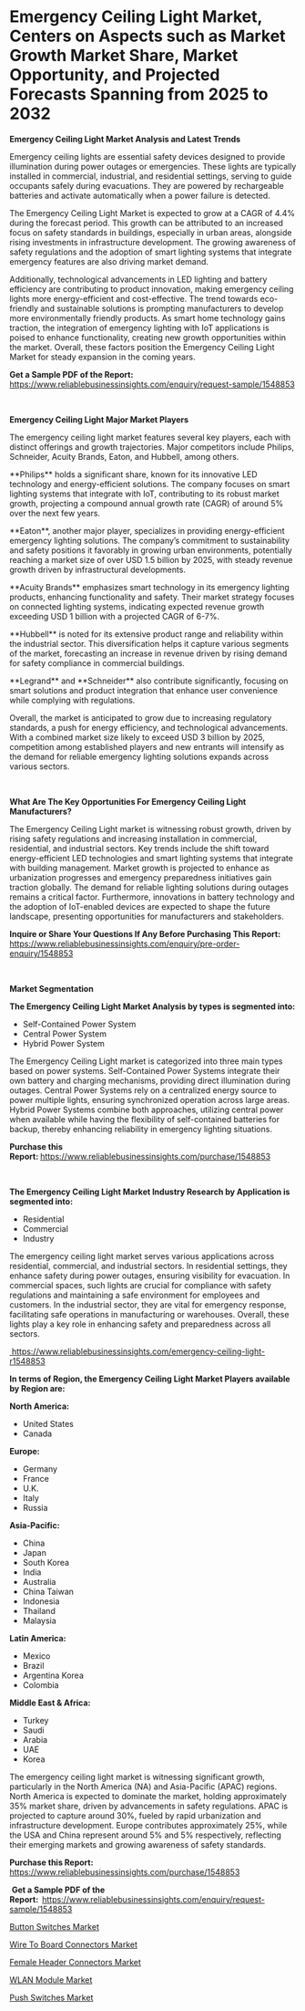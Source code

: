 <p><h1>Emergency Ceiling Light Market, Centers on Aspects such as Market Growth Market Share, Market Opportunity, and Projected Forecasts Spanning from 2025 to 2032</h1></p><p><strong>Emergency Ceiling Light Market Analysis and Latest Trends</strong></p>
<p><p>Emergency ceiling lights are essential safety devices designed to provide illumination during power outages or emergencies. These lights are typically installed in commercial, industrial, and residential settings, serving to guide occupants safely during evacuations. They are powered by rechargeable batteries and activate automatically when a power failure is detected.</p><p>The Emergency Ceiling Light Market is expected to grow at a CAGR of 4.4% during the forecast period. This growth can be attributed to an increased focus on safety standards in buildings, especially in urban areas, alongside rising investments in infrastructure development. The growing awareness of safety regulations and the adoption of smart lighting systems that integrate emergency features are also driving market demand.</p><p>Additionally, technological advancements in LED lighting and battery efficiency are contributing to product innovation, making emergency ceiling lights more energy-efficient and cost-effective. The trend towards eco-friendly and sustainable solutions is prompting manufacturers to develop more environmentally friendly products. As smart home technology gains traction, the integration of emergency lighting with IoT applications is poised to enhance functionality, creating new growth opportunities within the market. Overall, these factors position the Emergency Ceiling Light Market for steady expansion in the coming years.</p></p>
<p><strong>Get a Sample PDF of the Report:&nbsp;</strong> <a href="https://www.reliablebusinessinsights.com/enquiry/request-sample/1548853?utm_campaign=1113&utm_medium=2&utm_source=Github&utm_content=ia&utm_term=11022025&utm_id=emergency-ceiling-light">https://www.reliablebusinessinsights.com/enquiry/request-sample/1548853</a></p>
<p>&nbsp;</p>
<p><strong>Emergency Ceiling Light Major Market Players</strong></p>
<p><p>The emergency ceiling light market features several key players, each with distinct offerings and growth trajectories. Major competitors include Philips, Schneider, Acuity Brands, Eaton, and Hubbell, among others. </p><p>**Philips** holds a significant share, known for its innovative LED technology and energy-efficient solutions. The company focuses on smart lighting systems that integrate with IoT, contributing to its robust market growth, projecting a compound annual growth rate (CAGR) of around 5% over the next few years.</p><p>**Eaton**, another major player, specializes in providing energy-efficient emergency lighting solutions. The company’s commitment to sustainability and safety positions it favorably in growing urban environments, potentially reaching a market size of over USD 1.5 billion by 2025, with steady revenue growth driven by infrastructural developments.</p><p>**Acuity Brands** emphasizes smart technology in its emergency lighting products, enhancing functionality and safety. Their market strategy focuses on connected lighting systems, indicating expected revenue growth exceeding USD 1 billion with a projected CAGR of 6-7%.</p><p>**Hubbell** is noted for its extensive product range and reliability within the industrial sector. This diversification helps it capture various segments of the market, forecasting an increase in revenue driven by rising demand for safety compliance in commercial buildings.</p><p>**Legrand** and **Schneider** also contribute significantly, focusing on smart solutions and product integration that enhance user convenience while complying with regulations.</p><p>Overall, the market is anticipated to grow due to increasing regulatory standards, a push for energy efficiency, and technological advancements. With a combined market size likely to exceed USD 3 billion by 2025, competition among established players and new entrants will intensify as the demand for reliable emergency lighting solutions expands across various sectors.</p></p>
<p>&nbsp;</p>
<p><strong>What Are The Key Opportunities For Emergency Ceiling Light Manufacturers?</strong></p>
<p><p>The Emergency Ceiling Light market is witnessing robust growth, driven by rising safety regulations and increasing installation in commercial, residential, and industrial sectors. Key trends include the shift toward energy-efficient LED technologies and smart lighting systems that integrate with building management. Market growth is projected to enhance as urbanization progresses and emergency preparedness initiatives gain traction globally. The demand for reliable lighting solutions during outages remains a critical factor. Furthermore, innovations in battery technology and the adoption of IoT-enabled devices are expected to shape the future landscape, presenting opportunities for manufacturers and stakeholders.</p></p>
<p><strong>Inquire or Share Your Questions If Any Before Purchasing This Report:</strong> <a href="https://www.reliablebusinessinsights.com/enquiry/pre-order-enquiry/1548853?utm_campaign=1113&utm_medium=2&utm_source=Github&utm_content=ia&utm_term=11022025&utm_id=emergency-ceiling-light">https://www.reliablebusinessinsights.com/enquiry/pre-order-enquiry/1548853</a></p>
<p>&nbsp;</p>
<p><strong>Market Segmentation</strong></p>
<p><strong>The Emergency Ceiling Light Market Analysis by types is segmented into:</strong></p>
<p><ul><li>Self-Contained Power System</li><li>Central Power System</li><li>Hybrid Power System</li></ul></p>
<p><p>The Emergency Ceiling Light market is categorized into three main types based on power systems. Self-Contained Power Systems integrate their own battery and charging mechanisms, providing direct illumination during outages. Central Power Systems rely on a centralized energy source to power multiple lights, ensuring synchronized operation across large areas. Hybrid Power Systems combine both approaches, utilizing central power when available while having the flexibility of self-contained batteries for backup, thereby enhancing reliability in emergency lighting situations.</p></p>
<p><strong>Purchase this Report:&nbsp;</strong><a href="https://www.reliablebusinessinsights.com/purchase/1548853?utm_campaign=1113&utm_medium=2&utm_source=Github&utm_content=ia&utm_term=11022025&utm_id=emergency-ceiling-light">https://www.reliablebusinessinsights.com/purchase/1548853</a></p>
<p>&nbsp;</p>
<p><strong>The Emergency Ceiling Light Market Industry Research by Application is segmented into:</strong></p>
<p><ul><li>Residential</li><li>Commercial</li><li>Industry</li></ul></p>
<p><p>The emergency ceiling light market serves various applications across residential, commercial, and industrial sectors. In residential settings, they enhance safety during power outages, ensuring visibility for evacuation. In commercial spaces, such lights are crucial for compliance with safety regulations and maintaining a safe environment for employees and customers. In the industrial sector, they are vital for emergency response, facilitating safe operations in manufacturing or warehouses. Overall, these lights play a key role in enhancing safety and preparedness across all sectors.</p></p>
<p><a href="https://www.reliablebusinessinsights.com/emergency-ceiling-light-r1548853?utm_campaign=1113&utm_medium=2&utm_source=Github&utm_content=ia&utm_term=11022025&utm_id=emergency-ceiling-light">&nbsp;https://www.reliablebusinessinsights.com/emergency-ceiling-light-r1548853</a></p>
<p><strong>In terms of Region, the Emergency Ceiling Light Market Players available by Region are:</strong></p>
<p>
    <p> <strong> North America: </strong>
        <ul>
            <li>United States</li>
            <li>Canada</li>
        </ul>
        </p> 
    <p> <strong> Europe: </strong>
        <ul>
            <li>Germany</li>
            <li>France</li>
            <li>U.K.</li>
            <li>Italy</li>
            <li>Russia</li>
        </ul>
        </p> 
    <p> <strong> Asia-Pacific: </strong>
        <ul>
            <li>China</li>
            <li>Japan</li>
            <li>South Korea</li>
            <li>India</li>
            <li>Australia</li>
            <li>China Taiwan</li>
            <li>Indonesia</li>
            <li>Thailand</li>
            <li>Malaysia</li>
        </ul>
        </p> 
    <p> <strong> Latin America: </strong>
        <ul>
            <li>Mexico</li>
            <li>Brazil</li>
            <li>Argentina Korea</li>
            <li>Colombia</li>
        </ul>
        </p> 
    <p> <strong> Middle East & Africa: </strong>
        <ul>
            <li>Turkey</li>
            <li>Saudi</li>
            <li>Arabia</li>
            <li>UAE</li>
            <li>Korea</li>
        </ul>
    </p>
    </p>
<p><p>The emergency ceiling light market is witnessing significant growth, particularly in the North America (NA) and Asia-Pacific (APAC) regions. North America is expected to dominate the market, holding approximately 35% market share, driven by advancements in safety regulations. APAC is projected to capture around 30%, fueled by rapid urbanization and infrastructure development. Europe contributes approximately 25%, while the USA and China represent around 5% and 5% respectively, reflecting their emerging markets and growing awareness of safety standards.</p></p>
<p><strong>Purchase this Report: </strong><a href="https://www.reliablebusinessinsights.com/purchase/1548853?utm_campaign=1113&utm_medium=2&utm_source=Github&utm_content=ia&utm_term=11022025&utm_id=emergency-ceiling-light">https://www.reliablebusinessinsights.com/purchase/1548853</a></p>
<p>&nbsp;<strong>Get a Sample PDF of the Report:&nbsp;&nbsp;</strong><a href="https://www.reliablebusinessinsights.com/enquiry/request-sample/1548853?utm_campaign=1113&utm_medium=2&utm_source=Github&utm_content=ia&utm_term=11022025&utm_id=emergency-ceiling-light">https://www.reliablebusinessinsights.com/enquiry/request-sample/1548853</a></p>
<p><strong></strong></p>
<p><p><a href="https://github.com/guinoopandam/Market-Research-Report-List-1/blob/main/button-switches-market.md?utm_campaign=1113&utm_medium=2&utm_source=Github&utm_content=ia&utm_term=11022025&utm_id=emergency-ceiling-light">Button Switches Market</a></p><p><a href="https://github.com/lizonbochil23/Market-Research-Report-List-1/blob/main/wire-to-board-connectors-market.md?utm_campaign=1113&utm_medium=2&utm_source=Github&utm_content=ia&utm_term=11022025&utm_id=emergency-ceiling-light">Wire To Board Connectors Market</a></p><p><a href="https://github.com/rrosasdaunas/Market-Research-Report-List-1/blob/main/female-header-connectors-market.md?utm_campaign=1113&utm_medium=2&utm_source=Github&utm_content=ia&utm_term=11022025&utm_id=emergency-ceiling-light">Female Header Connectors Market</a></p><p><a href="https://github.com/carylgrinko/Market-Research-Report-List-1/blob/main/wlan-module-market.md?utm_campaign=1113&utm_medium=2&utm_source=Github&utm_content=ia&utm_term=11022025&utm_id=emergency-ceiling-light">WLAN Module Market</a></p><p><a href="https://github.com/leyesamilej/Market-Research-Report-List-1/blob/main/push-switches-market.md?utm_campaign=1113&utm_medium=2&utm_source=Github&utm_content=ia&utm_term=11022025&utm_id=emergency-ceiling-light">Push Switches Market</a></p></p>